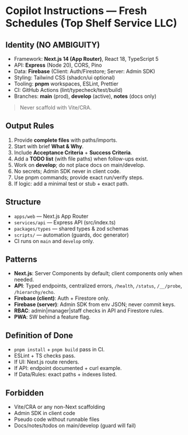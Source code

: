 # Copilot Instructions — Fresh Schedules (Top Shelf Service LLC)

## Identity (NO AMBIGUITY)
- Framework: **Next.js 14 (App Router)**, React 18, TypeScript 5
- API: **Express** (Node 20), CORS, Pino
- Data: **Firebase** (Client: Auth/Firestore; Server: Admin SDK)
- Styling: Tailwind CSS (shadcn/ui optional)
- Tooling: **pnpm** workspaces, ESLint, Prettier
- CI: GitHub Actions (lint/typecheck/test/build)
- Branches: **main** (prod), **develop** (active), **notes** (docs only)
> Never scaffold with Vite/CRA.

## Output Rules
1) Provide **complete files** with paths/imports.
2) Start with brief **What & Why**.
3) Include **Acceptance Criteria** + **Success Criteria**.
4) Add a **TODO list** (with file paths) when follow-ups exist.
5) Work on **develop**; do not place docs on main/develop.
6) No secrets; Admin SDK never in client code.
7) Use pnpm commands; provide exact run/verify steps.
8) If logic: add a minimal test or stub + exact path.

## Structure
- `apps/web` — Next.js App Router
- `services/api` — Express API (src/index.ts)
- `packages/types` — shared types & zod schemas
- `scripts/` — automation (guards, doc generator)
- CI runs on `main` and `develop` only.

## Patterns
- **Next.js**: Server Components by default; client components only when needed.
- **API**: Typed endpoints, centralized errors, `/health`, `/status`, `/__/probe`, `/hierarchy/echo`.
- **Firebase (client)**: Auth + Firestore only.
- **Firebase (server)**: Admin SDK from env JSON; never commit keys.
- **RBAC**: admin|manager|staff checks in API and Firestore rules.
- **PWA**: SW behind a feature flag.

## Definition of Done
- `pnpm install` + `pnpm build` pass in CI.
- ESLint + TS checks pass.
- If UI: Next.js route renders.
- If API: endpoint documented + curl example.
- If Data/Rules: exact paths + indexes listed.

## Forbidden
- Vite/CRA or any non-Next scaffolding
- Admin SDK in client code
- Pseudo code without runnable files
- Docs/notes/todos on main/develop (guard will fail)
